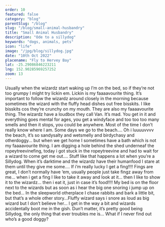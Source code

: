```yaml
---
order: 10
featured: false
category: "blog"
parentSlug: "/blog"
slug: "/blog/small-animal-husbandry"
title: "Small Animal Husbandry"
description: "Ode to a sillydog"
keywords: "dogs, animals, pets"
icon: "life"
image: "/jpg/blog/sillydog.jpg"
date: "10th Oct 2022"
placename: "Fly to Hervey Bay"
lat: -25.29086846223211
lng: 152.90285969257252
zoom: 13
---
```

Usually when the wizardz start waking up I’m on the bed, so if they’re not too grumpy I might try lickin em. Lickin is my faaaavourite thing. It’s important to follow the wizardz around closely in the morning because sometimes the wizard with the fluffy head dishes out free bisskits. I like bisskits cos they’re crunchy on my mouth. They are also my faaaavourite thing. The wizardz have a loudbox they call Van. It’s mad. You get in it and everything goes mental for ages, you get a windyface and too too too many smells and then it stops, you could be anywhere. Most of the time I don’t really know where I am. Some days we go to the beach.... Oh i luuuuvvvv the beach, it’s so sandysalty and wetsmelly and birdychasy and otherdoggy... but when we get home I sometimes have a bath which is not my faaaavourite thing. I am digging a hole behind the shed underneaf the ropeytreevinefing, today i got stuck in the ropeytreevine and had to wait for a wizard to come get me out.... Stuff like that happens a lot when you’re a Sillydog. When it’s darktime and the wizardz have their humanfood I stare at them until they give me some.... If i’m really lucky I get a fing!!!! Fings are great, I don’t normally have ‘em, usually people just take fingz away from me... when i get a fing I like to take it away and look at it... then I like to show it to the wizardz... then i eat it, just in case it’s food!!!!
My bed is on the floor next to the wizards but as soon as i hear the big one snoring i jump up on the bed... In the sleepworld otherplace I chase rabbits and bark a little bit, but that’s a whole other story...Fluffy wizard says i snore as loud as big wizard but I don’t believe her... I get in the way a bit and wizards accidentally boot me in the gish. Dun’t matter, it’s pretty good being Sillydog, the only thing that ever troubles me is... What if I never find out who’s a good doggy?
